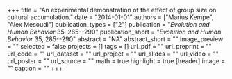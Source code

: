 +++
title = "An experimental demonstration of the effect of group size on cultural accumulation."
date = "2014-01-01"
authors = ["Marius Kempe", "Alex Mesoudi"]
publication_types = ["2"]
publication = "_Evolution and Human Behavior_ 35, 285--290"
publication_short = "_Evolution and Human Behavior_ 35, 285--290"
abstract = "NA"
abstract_short = ""
image_preview = ""
selected = false
projects = []
tags = []
url_pdf = ""
url_preprint = ""
url_code = ""
url_dataset = ""
url_project = ""
url_slides = ""
url_video = ""
url_poster = ""
url_source = ""
math = true
highlight = true
[header]
image = ""
caption = ""
+++
